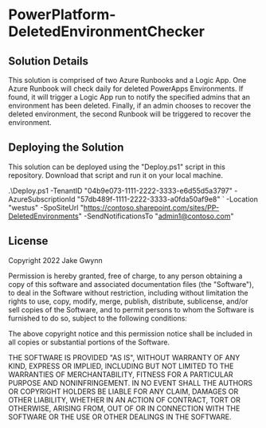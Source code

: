 # PowerPlatform-DeletedEnvironmentChecker

## Solution Details
This solution is comprised of two Azure Runbooks and a Logic App. One Azure Runbook will check daily for deleted PowerApps Environments. If found, it will trigger a Logic App run to notify the specified admins that an environment has been deleted. Finally, if an admin chooses to recover the deleted environment, the second Runbook will be triggered to recover the environment.

## Deploying the Solution
This solution can be deployed using the "Deploy.ps1" script in this repository. Download that script and run it on your local machine. 

.\Deploy.ps1 -TenantID "04b9e073-1111-2222-3333-e6d55d5a3797" -AzureSubscriptionId "57db489f-1111-2222-3333-a0fda50af9e8" `
-Location "westus" -SpoSiteUrl "https://contoso.sharepoint.com/sites/PP-DeletedEnvironments" -SendNotificationsTo "admin1@contoso.com"

## License
Copyright 2022 Jake Gwynn

Permission is hereby granted, free of charge, to any person obtaining a copy of this software and associated documentation files (the "Software"), to deal in the Software without restriction, including without limitation the rights to use, copy, modify, merge, publish, distribute, sublicense, and/or sell copies of the Software, and to permit persons to whom the Software is furnished to do so, subject to the following conditions:

The above copyright notice and this permission notice shall be included in all copies or substantial portions of the Software.

THE SOFTWARE IS PROVIDED "AS IS", WITHOUT WARRANTY OF ANY KIND, EXPRESS OR IMPLIED, INCLUDING BUT NOT LIMITED TO THE WARRANTIES OF MERCHANTABILITY, FITNESS FOR A PARTICULAR PURPOSE AND NONINFRINGEMENT. IN NO EVENT SHALL THE AUTHORS OR COPYRIGHT HOLDERS BE LIABLE FOR ANY CLAIM, DAMAGES OR OTHER LIABILITY, WHETHER IN AN ACTION OF CONTRACT, TORT OR OTHERWISE, ARISING FROM, OUT OF OR IN CONNECTION WITH THE SOFTWARE OR THE USE OR OTHER DEALINGS IN THE SOFTWARE.
